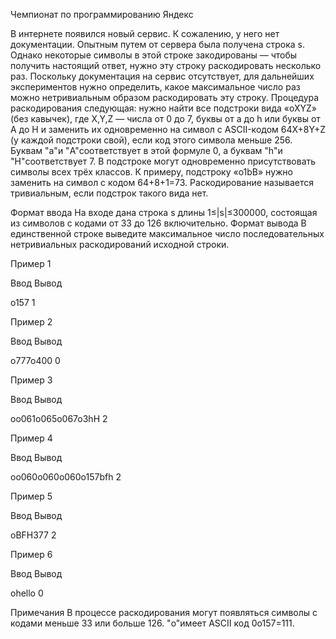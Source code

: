 Чемпионат по программированию Яндекс

В интернете появился новый сервис. К сожалению, у него нет документации. Опытным путем от сервера была получена строка s. Однако некоторые символы в этой строке закодированы — чтобы получить настоящий ответ, нужно эту строку раскодировать несколько раз. Поскольку документация на сервис отсутствует, для дальнейших экспериментов нужно определить, какое максимальное число раз можно нетривиальным образом раскодировать эту строку. Процедура раскодирования следующая: нужно найти все подстроки вида «oXYZ» (без кавычек), где X,Y,Z — числа от 0 до 7, буквы от a до h или буквы от A до H и заменить их одновременно на символ с ASCII-кодом 64X+8Y+Z (у каждой подстроки свой), если код этого символа меньше 256. Буквам "a"и "A"соответствует в этой формуле 0, а буквам "h"и "H"соответствует 7. В подстроке могут одновременно присутствовать символы всех трёх классов. К примеру, подстроку «o1bB» нужно заменить на символ с кодом 64+8+1=73.
Раскодирование называется тривиальным, если подстрок такого вида нет.

Формат ввода
На входе дана строка s длины 1≤|s|≤300000, состоящая из символов с кодами от 33 до 126 включительно.
Формат вывода
В единственной строке выведите максимальное число последовательных нетривиальных раскодирований исходной строки.


Пример 1

Ввод                 Вывод

o157                   1


Пример 2

Ввод                 Вывод

o777o400               0


Пример 3

Ввод                 Вывод

oo061o065o067o3hH      2


Пример 4

Ввод                 Вывод

oo060o060o060o157bfh   2


Пример 5

Ввод                 Вывод

oBFH377                2


Пример 6

Ввод                 Вывод

ohello                 0

Примечания
В процессе раскодирования могут появляться символы с кодами меньше 33 или больше 126. "o"имеет ASCII код 0o157=111.
